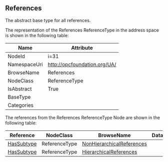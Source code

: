 <!-- objecttype -->
## References
The abstract base type for all references.  
<!-- end of text -->
The representation of the References ReferenceType in the address space is shown in the following table:  

|Name|Attribute|
|---|---|
|NodeId|i=31|
|NamespaceUri|http://opcfoundation.org/UA/|
|BrowseName|References|
|NodeClass|ReferenceType|
|IsAbstract|True|
|BaseType||
|Categories||

The references from the References ReferenceType Node are shown in the following table:  

|Reference|NodeClass|BrowseName|DataType|TypeDefinition|ModellingRule|
|---|---|---|---|---|---|
|[HasSubtype](../../ReferenceTypes/HasSubtype/readme.md)|ReferenceType|[NonHierarchicalReferences](#NonHierarchicalReferences)||||
|[HasSubtype](../../ReferenceTypes/HasSubtype/readme.md)|ReferenceType|[HierarchicalReferences](#HierarchicalReferences)||||


